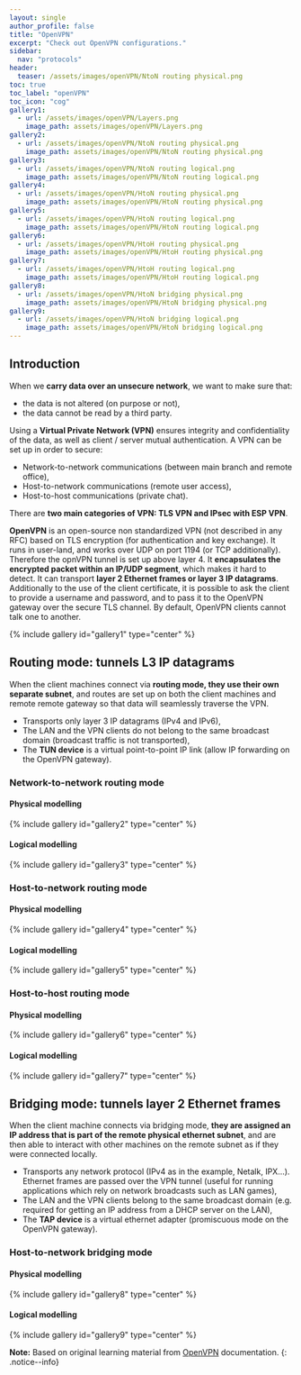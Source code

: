 ```yaml
---
layout: single
author_profile: false
title: "OpenVPN"
excerpt: "Check out OpenVPN configurations."
sidebar:
  nav: "protocols"
header:
  teaser: /assets/images/openVPN/NtoN routing physical.png
toc: true
toc_label: "openVPN"
toc_icon: "cog"
gallery1:
  - url: /assets/images/openVPN/Layers.png
    image_path: assets/images/openVPN/Layers.png
gallery2:
  - url: /assets/images/openVPN/NtoN routing physical.png
    image_path: assets/images/openVPN/NtoN routing physical.png
gallery3:
  - url: /assets/images/openVPN/NtoN routing logical.png
    image_path: assets/images/openVPN/NtoN routing logical.png
gallery4:
  - url: /assets/images/openVPN/HtoN routing physical.png
    image_path: assets/images/openVPN/HtoN routing physical.png
gallery5:
  - url: /assets/images/openVPN/HtoN routing logical.png
    image_path: assets/images/openVPN/HtoN routing logical.png
gallery6:
  - url: /assets/images/openVPN/HtoH routing physical.png
    image_path: assets/images/openVPN/HtoH routing physical.png
gallery7:
  - url: /assets/images/openVPN/HtoH routing logical.png
    image_path: assets/images/openVPN/HtoH routing logical.png
gallery8:
  - url: /assets/images/openVPN/HtoN bridging physical.png
    image_path: assets/images/openVPN/HtoN bridging physical.png
gallery9:
  - url: /assets/images/openVPN/HtoN bridging logical.png
    image_path: assets/images/openVPN/HtoN bridging logical.png 
---
```

## Introduction

When we **carry data over an unsecure network**, we want to make sure that:
- the data is not altered (on purpose or not),
- the data cannot be read by a third party.

Using a **Virtual Private Network (VPN)** ensures integrity and confidentiality of the data, as well as client / server mutual authentication. A VPN can be set up in order to secure:
- Network-to-network communications (between main branch and remote office),
- Host-to-network communications (remote user access),
- Host-to-host communications (private chat).

There are **two main categories of VPN: TLS VPN and IPsec with ESP VPN**.

**OpenVPN** is an open-source non standardized VPN (not described in any RFC) based on TLS encryption (for authentication and key exchange). It runs in user-land, and works over UDP on port 1194 (or TCP additionally). Therefore the opnVPN tunnel is set up above layer 4. It **encapsulates the encrypted packet within an IP/UDP segment**, which makes it hard to detect. It can transport **layer 2 Ethernet frames or layer 3 IP datagrams**. Additionally to the use of the client certificate, it is possible to ask the client to provide a username and password, and to pass it to the OpenVPN gateway over the secure TLS channel. By default, OpenVPN clients cannot talk one to another.

{% include gallery id="gallery1" type="center" %}

## Routing mode: tunnels L3 IP datagrams

When the client machines connect via **routing mode, they use their own separate subnet**, and routes are set up on both the client machines and remote remote gateway so that data will seamlessly traverse the VPN.
- Transports only layer 3 IP datagrams (IPv4 and IPv6),
- The LAN and the VPN clients do not belong to the same broadcast domain (broadcast traffic is not transported),
- The **TUN device** is a virtual point-to-point IP link (allow IP forwarding on the OpenVPN gateway).

### Network-to-network routing mode

#### Physical modelling

{% include gallery id="gallery2" type="center" %}

#### Logical modelling

{% include gallery id="gallery3" type="center" %}

### Host-to-network routing mode

#### Physical modelling

{% include gallery id="gallery4" type="center" %}

#### Logical modelling

{% include gallery id="gallery5" type="center" %}

### Host-to-host routing mode

#### Physical modelling

{% include gallery id="gallery6" type="center" %}

#### Logical modelling

{% include gallery id="gallery7" type="center" %}

## Bridging mode: tunnels layer 2 Ethernet frames

When the client machine connects via bridging mode, **they are assigned an IP address that is part of the remote physical ethernet subnet**, and are then able to interact with other machines on the remote subnet as if they were connected locally.
- Transports any network protocol (IPv4 as in the example, Netalk, IPX...). Ethernet frames are passed over the VPN tunnel (useful for running applications which rely on network broadcasts such as LAN games),
- The LAN and the VPN clients belong to the same broadcast domain (e.g. required for getting an IP address from a DHCP server on the LAN),
- The **TAP device** is a virtual ethernet adapter (promiscuous mode on the OpenVPN gateway).

### Host-to-network bridging mode

#### Physical modelling

{% include gallery id="gallery8" type="center" %}

#### Logical modelling

{% include gallery id="gallery9" type="center" %}

**Note:** Based on original learning material from [OpenVPN](https://openvpn.net//) documentation.
{: .notice--info}
